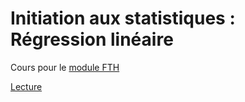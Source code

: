 # Initiation aux statistiques : Régression linéaire

Cours pour le [module FTH](https://www.ecofog.gf/spip.php?rubrique45)

[Lecture](https://ericmarcon.github.io/Cours-InitStat-TCL/contexte.html)
